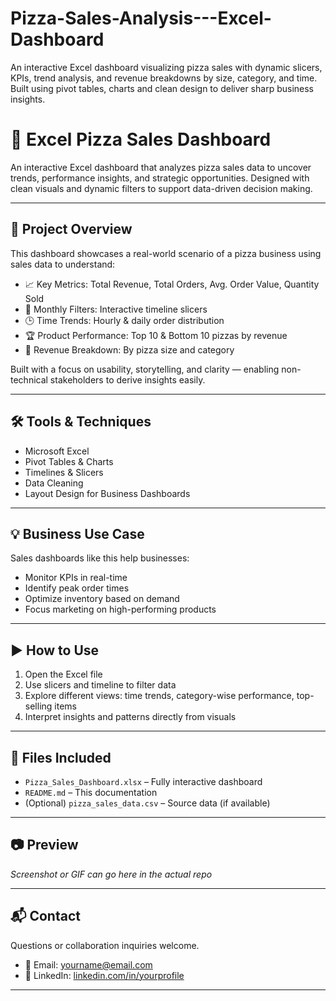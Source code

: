 # Pizza-Sales-Analysis---Excel-Dashboard
An interactive Excel dashboard visualizing pizza sales with dynamic slicers, KPIs, trend analysis, and revenue breakdowns by size, category, and time. Built using pivot tables, charts and clean design to deliver sharp business insights.
# 🍕 Excel Pizza Sales Dashboard

An interactive Excel dashboard that analyzes pizza sales data to uncover trends, performance insights, and strategic opportunities. Designed with clean visuals and dynamic filters to support data-driven decision making.

---

## 📌 Project Overview

This dashboard showcases a real-world scenario of a pizza business using sales data to understand:

- 📈 Key Metrics: Total Revenue, Total Orders, Avg. Order Value, Quantity Sold  
- 📆 Monthly Filters: Interactive timeline slicers  
- 🕒 Time Trends: Hourly & daily order distribution  
- 🏆 Product Performance: Top 10 & Bottom 10 pizzas by revenue  
- 🧩 Revenue Breakdown: By pizza size and category

Built with a focus on usability, storytelling, and clarity — enabling non-technical stakeholders to derive insights easily.

---

## 🛠️ Tools & Techniques

- Microsoft Excel  
- Pivot Tables & Charts  
- Timelines & Slicers  
- Data Cleaning  
- Layout Design for Business Dashboards

---

## 💡 Business Use Case

Sales dashboards like this help businesses:

- Monitor KPIs in real-time  
- Identify peak order times  
- Optimize inventory based on demand  
- Focus marketing on high-performing products

---

## ▶️ How to Use

1. Open the Excel file  
2. Use slicers and timeline to filter data  
3. Explore different views: time trends, category-wise performance, top-selling items  
4. Interpret insights and patterns directly from visuals

---

## 📁 Files Included

- `Pizza_Sales_Dashboard.xlsx` – Fully interactive dashboard  
- `README.md` – This documentation  
- (Optional) `pizza_sales_data.csv` – Source data (if available)

---

## 📷 Preview

_Screenshot or GIF can go here in the actual repo_

---

## 📬 Contact

Questions or collaboration inquiries welcome.

- 📧 Email: yourname@email.com  
- 💼 LinkedIn: [linkedin.com/in/yourprofile](https://linkedin.com/in/yourprofile)

---
